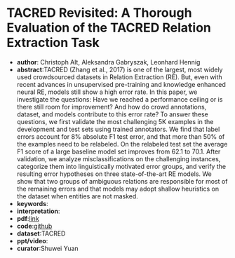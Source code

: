 # TACRED Revisited: A Thorough Evaluation of the TACRED Relation Extraction Task

* **author**: Christoph Alt, Aleksandra Gabryszak, Leonhard Hennig
* **abstract**:TACRED (Zhang et al., 2017) is one of the largest, most widely used crowdsourced datasets in Relation Extraction (RE). But, even with recent advances in unsupervised pre-training and knowledge enhanced neural RE, models still show a high error rate. In this paper, we investigate the questions: Have we reached a performance ceiling or is there still room for improvement? And how do crowd annotations, dataset, and models contribute to this error rate? To answer these questions, we first validate the most challenging 5K examples in the development and test sets using trained annotators. We find that label errors account for 8% absolute F1 test error, and that more than 50% of the examples need to be relabeled. On the relabeled test set the average F1 score of a large baseline model set improves from 62.1 to 70.1. After validation, we analyze misclassifications on the challenging instances, categorize them into linguistically motivated error groups, and verify the resulting error hypotheses on three state-of-the-art RE models. We show that two groups of ambiguous relations are responsible for most of the remaining errors and that models may adopt shallow heuristics on the dataset when entities are not masked.
* **keywords**:
* **interpretation**:
* **pdf**:[link](https://arxiv.org/pdf/2004.14855)
* **code**:[github](https://github.com/DFKI-NLP/tacrev)
* **dataset**:TACRED
* **ppt/video**:
* **curator**:Shuwei Yuan

